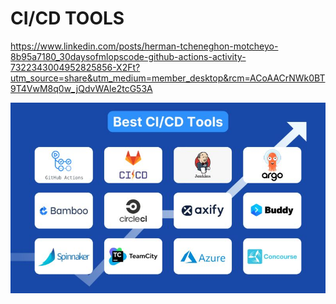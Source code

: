 # CI/CD TOOLS

https://www.linkedin.com/posts/herman-tcheneghon-motcheyo-8b95a7180_30daysofmlopscode-github-actions-activity-7322343004952825856-X2Ft?utm_source=share&utm_medium=member_desktop&rcm=ACoAACrNWk0BT9T4VwM8q0w_jQdvWAle2tcG53A


![alt text](image.png)
